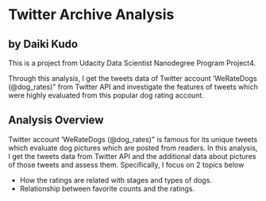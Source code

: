 # Twitter Archive Analysis
## by Daiki Kudo


This is a project from Udacity Data Scientist Nanodegree Program Project4.  

Through this analysis, I get the tweets data of Twitter account ’WeRateDogs (@dog_rates)" from Twitter API and investigate the features of tweets which were highly evaluated from this popular dog rating account.   


## Analysis Overview  

Twitter account ’WeRateDogs (@dog_rates)" is famous for its unique tweets which evaluate dog pictures which are posted from readers. In this analysis, I get the tweets data from Twitter API and the additional data about pictures of those tweets and assess them. Specifically, I focus on 2 topics below
* How the ratings are related with stages and types of dogs.  
* Relationship between favorite counts and the ratings.
